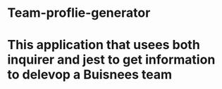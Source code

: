 # Team-proflie-generator

# This application that usees both inquirer and jest to get information to delevop a Buisnees team 